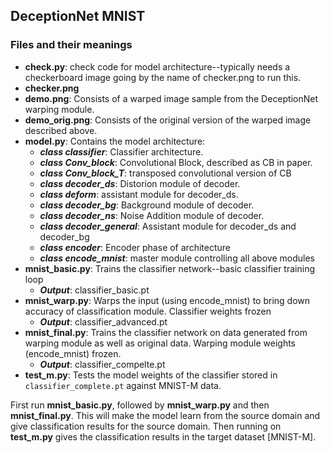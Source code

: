 ##  DeceptionNet MNIST

### Files and their meanings
- **check.py**: check code for model architecture--typically needs a checkerboard image going by the name of checker.png to run this.
- **checker.png**
- **demo.png**: Consists of a warped image sample from the DeceptionNet warping module.
- **demo_orig.png**: Consists of the original version of the warped image described above.
- **model.py**: Contains the model architecture:
  - ***class classifier***: Classifier architecture.
  - ***class Conv_block***: Convolutional Block, described as CB in paper.
  - ***class Conv_block_T***: transposed convolutional version of CB
  - ***class decoder_ds***: Distorion module of decoder.
  - ***class deform***: assistant module for decoder_ds.
  - ***class decoder_bg***: Background module of decoder.
  - ***class decoder_ns***: Noise Addition module of decoder.
  - ***class decoder_general***: Assistant module for decoder_ds and decoder_bg
  - ***class encoder***: Encoder phase of architecture
  - ***class encode_mnist***: master module controlling all above modules
- **mnist_basic.py**: Trains the classifier network--basic classifier training loop
  - ***Output***: classifier_basic.pt
- **mnist_warp.py**: Warps the input (using encode_mnist) to bring down accuracy of classification module. Classifier weights frozen
  - ***Output***: classifier_advanced.pt
- **mnist_final.py**: Trains the classifier network on data generated from warping module as well as original data. Warping module weights (encode_mnist) frozen.
  - ***Output***: classifier_compelte.pt
- **test_m.py**: Tests the model weights of the classifier stored in `classifier_complete.pt` against MNIST-M data.

First run **mnist_basic.py**, followed by **mnist_warp.py** and then **mnist_final.py**. This will make the model learn from the source domain and give classification results for the source domain. Then running on **test_m.py** gives the classification results in the target dataset [MNIST-M]. 
  
